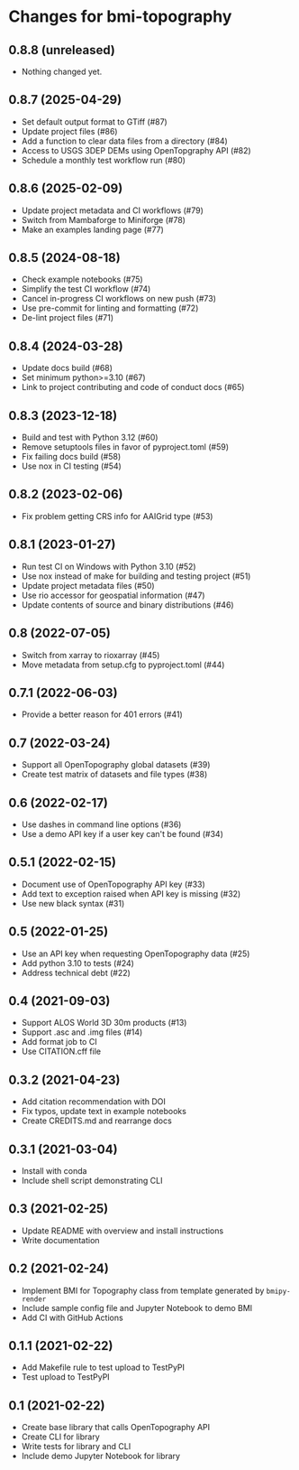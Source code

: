 # Changes for bmi-topography

## 0.8.8 (unreleased)


- Nothing changed yet.


## 0.8.7 (2025-04-29)

- Set default output format to GTiff (#87)
- Update project files (#86)
- Add a function to clear data files from a directory (#84)
- Access to USGS 3DEP DEMs using OpenTopgraphy API (#82)
- Schedule a monthly test workflow run (#80)


## 0.8.6 (2025-02-09)

- Update project metadata and CI workflows (#79)
- Switch from Mambaforge to Miniforge (#78)
- Make an examples landing page (#77)


## 0.8.5 (2024-08-18)

- Check example notebooks (#75)
- Simplify the test CI workflow (#74)
- Cancel in-progress CI workflows on new push (#73)
- Use pre-commit for linting and formatting (#72)
- De-lint project files (#71)


## 0.8.4 (2024-03-28)

- Update docs build (#68)
- Set minimum python>=3.10 (#67)
- Link to project contributing and code of conduct docs (#65)


## 0.8.3 (2023-12-18)

- Build and test with Python 3.12 (#60)
- Remove setuptools files in favor of pyproject.toml (#59)
- Fix failing docs build (#58)
- Use nox in CI testing (#54)


## 0.8.2 (2023-02-06)

- Fix problem getting CRS info for AAIGrid type (#53)


## 0.8.1 (2023-01-27)

- Run test CI on Windows with Python 3.10 (#52)
- Use nox instead of make for building and testing project (#51)
- Update project metadata files (#50)
- Use rio accessor for geospatial information (#47)
- Update contents of source and binary distributions (#46)


## 0.8 (2022-07-05)

- Switch from xarray to rioxarray (#45)
- Move metadata from setup.cfg to pyproject.toml (#44)


## 0.7.1 (2022-06-03)

- Provide a better reason for 401 errors (#41)


## 0.7 (2022-03-24)

- Support all OpenTopography global datasets (#39)
- Create test matrix of datasets and file types (#38)


## 0.6 (2022-02-17)

- Use dashes in command line options (#36)
- Use a demo API key if a user key can't be found (#34)


## 0.5.1 (2022-02-15)

- Document use of OpenTopography API key (#33)
- Add text to exception raised when API key is missing (#32)
- Use new black syntax (#31)


## 0.5 (2022-01-25)

- Use an API key when requesting OpenTopography data (#25)
- Add python 3.10 to tests (#24)
- Address technical debt (#22)


## 0.4 (2021-09-03)

- Support ALOS World 3D 30m products (#13)
- Support .asc and .img files (#14)
- Add format job to CI
- Use CITATION.cff file


## 0.3.2 (2021-04-23)

- Add citation recommendation with DOI
- Fix typos, update text in example notebooks
- Create CREDITS.md and rearrange docs


## 0.3.1 (2021-03-04)

- Install with conda
- Include shell script demonstrating CLI


## 0.3 (2021-02-25)

- Update README with overview and install instructions
- Write documentation


## 0.2 (2021-02-24)

- Implement BMI for Topography class from template generated by `bmipy-render`
- Include sample config file and Jupyter Notebook to demo BMI
- Add CI with GitHub Actions


## 0.1.1 (2021-02-22)

- Add Makefile rule to test upload to TestPyPI
- Test upload to TestPyPI


## 0.1 (2021-02-22)

- Create base library that calls OpenTopography API
- Create CLI for library
- Write tests for library and CLI
- Include demo Jupyter Notebook for library
